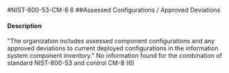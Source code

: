 #NIST-800-53-CM-8 6
##Assessed Configurations / Approved Deviations
#### Description
"The organization includes assessed component configurations and any approved deviations to current deployed configurations in the information system component inventory."
No information found for the combination of standard NIST-800-53 and control CM-8 (6)

